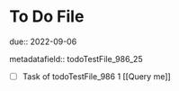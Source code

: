 # To Do File

due:: 2022-09-06

metadatafield:: todoTestFile_986_25

- [ ] Task of todoTestFile_986 1 [[Query me]]
